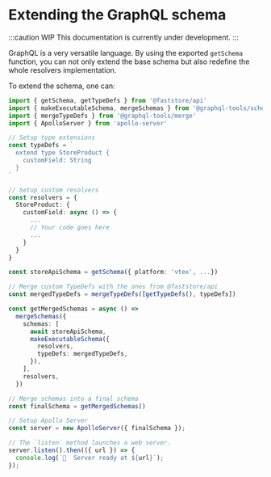 # Extending the GraphQL schema

:::caution WIP
This documentation is currently under development.
:::

GraphQL is a very versatile language. By using the exported `getSchema` function, you can not only extend the base schema but also redefine the whole resolvers implementation.

To extend the schema, one can:

```ts
import { getSchema, getTypeDefs } from '@faststore/api'
import { makeExecutableSchema, mergeSchemas } from '@graphql-tools/schema'
import { mergeTypeDefs } from '@graphql-tools/merge'
import { ApolloServer } from 'apollo-server'

// Setup type extensions
const typeDefs = `
  extend type StoreProduct {
    customField: String
  }
`

// Setup custom resolvers
const resolvers = {
  StoreProduct: {
    customField: async () => {
      ...
      // Your code goes here
      ...
    }
  }
}

const storeApiSchema = getSchema({ platform: 'vtex', ...})

// Merge custom TypeDefs with the ones from @faststore/api
const mergedTypeDefs = mergeTypeDefs([getTypeDefs(), typeDefs])

const getMergedSchemas = async () =>
  mergeSchemas({
    schemas: [
      await storeApiSchema,
      makeExecutableSchema({
        resolvers,
        typeDefs: mergedTypeDefs,
      }),
    ],
    resolvers,
  })

// Merge schemas into a final schema
const finalSchema = getMergedSchemas()

// Setup Apollo Server
const server = new ApolloServer({ finalSchema });

// The `listen` method launches a web server.
server.listen().then(({ url }) => {
  console.log(`🚀  Server ready at ${url}`);
});
```
